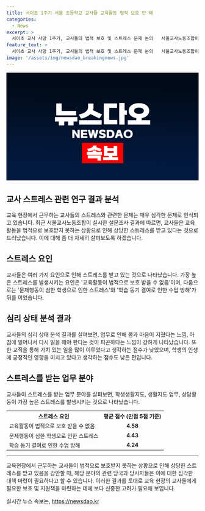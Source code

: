 ```yaml
---
title: 서이초 1주기 서울 초등학교 교사들 교육활동 법적 보호 안 돼
categories:
  - News
excerpt: >
  서이초 교사 사망 1주기, 교사들의 법적 보호 및 스트레스 문제 논의   서울교사노동조합이 실시한 설문조사 결과에 따르면 교사들은 교육활동을 법적으로 보호받지 못하고 있음에 대한 스트레스를 느끼고 있음을 확인했다. 특히 직무 스트레스로 가장 높게 평가된 것은 내가 행한 교육활동이 법적으로 보호 받을 수 없음에 대한 스트레스였으며 이에 대한 대책 마련이 필요한 상황으로 보인다. 또한 교사들의 심리적 상태 역시 노출되었는데, 이에 대한 심리적 지원체계를 구축해 나가는 것이 필요해 보인다.
feature_text: >
  서이초 교사 사망 1주기, 교사들의 법적 보호 및 스트레스 문제 논의   서울교사노동조합이 실시한 설문조사 결과에 따르면 교사들은 교육활동을 법적으로 보호받지 못하고 있음에 대한 스트레스를 느끼고 있음을 확인했다. 특히 직무 스트레스로 가장 높게 평가된 것은 내가 행한 교육활동이 법적으로 보호 받을 수 없음에 대한 스트레스였으며 이에 대한 대책 마련이 필요한 상황으로 보인다. 또한 교사들의 심리적 상태 역시 노출되었는데, 이에 대한 심리적 지원체계를 구축해 나가는 것이 필요해 보인다.
image: '/assets/img/newsdao_breakingnews.jpg'
---
```


<p><img src="/assets/img/newsdao_breakingnews.jpg" alt="koreaapp 속보" /></p>

<h2>교사 스트레스 관련 연구 결과 분석</h2>

<p data-ke-size="size16">교육 현장에서 근무하는 교사들의 스트레스와 관련한 문제는 매우 심각한 문제로 인식되고 있습니다. 최근 서울교사노동조합이 실시한 설문조사 결과에 따르면, 교사들은 교육활동을 법적으로 보호받지 못하는 상황으로 인해 상당한 스트레스를 받고 있다는 것으로 드러났습니다. 이에 대해 좀 더 자세히 살펴보도록 하겠습니다.</p>

<h2 data-ke-size="size26">스트레스 요인</h2>

<p data-ke-size="size16">교사들은 여러 가지 요인으로 인해 스트레스를 받고 있는 것으로 나타났습니다. 가장 높은 스트레스를 발생시키는 요인은 '교육활동이 법적으로 보호 받을 수 없음'이며, 다음으로는 '문제행동이 심한 학생으로 인한 스트레스'와 '학습 동기 결여로 인한 수업 방해'가 뒤를 이었습니다.</p>

<h2 data-ke-size="size26">심리 상태 분석 결과</h2>

<p data-ke-size="size16">교사들의 심리 상태 분석 결과를 살펴보면, 업무로 인해 몸과 마음이 지쳤다는 느낌, 아침에 일어나서 다시 일을 해야 한다는 것이 피곤하다는 느낌이 강하게 나타났습니다. 또한 교직을 통해 가치 있는 일을 많이 이루었다고 생각하는 점수가 낮았으며, 학생의 인생에 긍정적인 영향을 미치고 있다고 생각하는 점수도 낮은 편입니다.</p>

<h2 data-ke-size="size26">스트레스를 받는 업무 분야</h2>

<p data-ke-size="size16">교사들이 스트레스를 받는 업무 분야를 살펴보면, 학생생활지도, 생활지도 업무, 상담활동이 가장 높은 스트레스를 발생시키는 것으로 나타났습니다.</p>

<table>
    <tr>
        <th>스트레스 요인</th>
        <th>평균 점수 (만점 5점 기준)</th>
    </tr>
    <tr>
        <td>교육활동이 법적으로 보호 받을 수 없음</td>
        <td style="text-align: center; height: 17px;"><b>4.58</b></td>
    </tr>
    <tr>
        <td>문제행동이 심한 학생으로 인한 스트레스</td>
        <td style="text-align: center; height: 17px;"><b>4.43</b></td>
    </tr>
    <tr>
        <td>학습 동기 결여로 인한 수업 방해</td>
        <td style="text-align: center; height: 17px;"><b>4.24</b></td>
    </tr>
</table>

<hr>

<p data-ke-size="size16">교육현장에서 근무하는 교사들이 법적으로 보호받지 못하는 상황으로 인해 상당한 스트레스를 받고 있음을 감안할 때, 해당 분야의 관련 당국과 당사자들은 이에 대한 심각한 대책 마련이 필요하다고 할 수 있습니다. 이러한 결과를 토대로 교육 현장의 교사들에게 필요한 보호 및 지원책을 마련하는 데에 보다 신중한 고려가 필요해 보입니다.</p>
실시간 뉴스 속보는, <a href="https://newsdao.kr" rel="dofollow">https://newsdao.kr</a>


